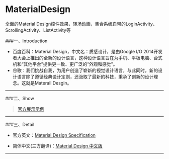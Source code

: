 # MaterialDesign
全面的Material Design控件效果，转场动画，集合系统自带的LoginActivity、ScrollingActivity、ListActivity等



###一、Introduction
 - 百度百科：Material Design，中文名：质感设计，是由Google I/O 2014开发者大会上推出的全新的设计语言，这种设计语言旨在为手机、平板电脑、台式机和“其他平台”提供更一致、更广泛的“外观和感觉”。
 - 谷歌：我们挑战自我，为用户创造了崭新的视觉设计语言，与此同时，新的设计语言除了遵循经典设计定则，还汲取了最新的科技，秉承了创新的设计理念。这就是Materail Desgin。

----

###二、Show
> [官方展示示例](v.youku.com/v_show/id_XNzMxNzUyNzQ0.html?beta&#paction)


---

###三、Detail
 - 官方英文：[Material Design Specification](https://material.google.com/#)

 - 简体中文(三方翻译)：[Material Design 中文版](wiki.jikexueyuan.com/project/material-design/)

----
